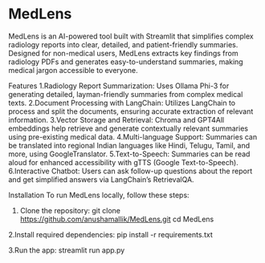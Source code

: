 # MedLens
MedLens is an AI-powered tool built with Streamlit that simplifies complex radiology reports into clear, detailed, and patient-friendly summaries. Designed for non-medical users, MedLens extracts key findings from radiology PDFs and generates easy-to-understand summaries, making medical jargon accessible to everyone.

Features
1.Radiology Report Summarization: Uses Ollama Phi-3 for generating detailed, layman-friendly summaries from complex medical texts.
2.Document Processing with LangChain: Utilizes LangChain to process and split the documents, ensuring accurate extraction of relevant information.
3.Vector Storage and Retrieval: Chroma and GPT4All embeddings help retrieve and generate contextually relevant summaries using pre-existing medical data.
4.Multi-language Support: Summaries can be translated into regional Indian languages like Hindi, Telugu, Tamil, and more, using GoogleTranslator.
5.Text-to-Speech: Summaries can be read aloud for enhanced accessibility with gTTS (Google Text-to-Speech).
6.Interactive Chatbot: Users can ask follow-up questions about the report and get simplified answers via LangChain’s RetrievalQA.

Installation
To run MedLens locally, follow these steps:
1. Clone the repository:
git clone https://github.com/anushamallik/MedLens.git
cd MedLens

2.Install required dependencies:
pip install -r requirements.txt

3.Run the app:
streamlit run app.py
